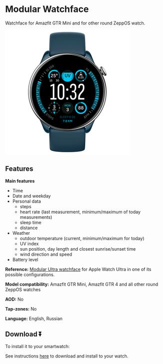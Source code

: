 # Modular Watchface
Watchface for Amazfit GTR Mini and for other round ZeppOS watch.

![demo](./demo-gtr-mini.png)

## Features

**Main features**
- Time
- Date and weekday
- Personal data
  - steps
  - heart rate (last measurement, minimum/maximum of today measurements)
  - sleep time
  - distance
- Weather
  - outdoor temperature (current, minimum/maximum for today)
  - UV index
  - sun position, day length and closest sunrise/sunset time
  - wind direction and speed
- Battery level

**Reference:**
[Modular Ultra watchface](https://support.apple.com/guide/watch/faces-and-features-apde9218b440/watchos) for Apple Watch Ultra in one of its possible configurations.

**Model compatibility:** Amazfit GTR Mini, Amazfit GTR 4 and all other round ZeppOS watches

**AOD:** No

**Tap-zones:** No

**Language:** English, Russian

## Download ⏬

To install it to your smartwatch:

See instructions [here](https://github.com/novvember/amazfit-watchfaces/blob/main/README.md) to download and install to your watch.
